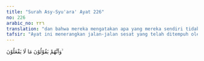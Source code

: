 ```yaml
---
title: "Surah Asy-Syu'ara' Ayat 226"
no: 226
arabic_no: ٢٢٦
translation: "dan bahwa mereka mengatakan apa yang mereka sendiri tidak mengerjakan(nya)?"
tafsir: "Ayat ini menerangkan jalan-jalan sesat yang telah ditempuh oleh para penyair dalam menyusun syairnya, yaitu:\n\n1. Para penyair itu membuat syair tanpa tujuan yang jelas. Kadang-kadang mereka memuji sesuatu yang pernah mereka cela, mengagungkan sesuatu yang pernah mereka hina, dan mengakui sesuatu yang pernah mereka ingkari kebenarannya. Hal ini membuktikan bahwa tujuan mereka membuat syair bukan untuk mencari kebenaran atau menyatakan sesuatu yang benar. Dalam menyusun syair-syair itu, mereka hanya berpegang pada khayalan. Semakin banyak khayalan dan angan-angan mereka, semakin baik pula syair yang mereka buat. Kesesatan ahli syair itu hanya diikuti oleh orang-orang yang sesat pula, tidak akan diikuti oleh orang-orang yang suka mencari kebenaran.\n\n2. Para ahli syair itu sering mengatakan apa yang tidak mereka lakukan. Mereka menganjurkan agar manusia pemurah dan suka memberi, tetapi mereka sendiri bakhil dan kikir. Mereka sering mengarang syair untuk menyinggung kehormatan orang lain, seperti mencela, mencaci-maki, dan sebagainya, karena sesuatu sebab yang kecil saja. Sebaliknya, mereka sering pula mengagungkan dan memuji-muji seseorang karena sebab yang kecil pula.\n\nDemikianlah ciri-ciri penyair yang dicela oleh Allah. Akan tetapi, ada pula penyair yang baik budi pekertinya, dan cukup luas ilmu pengetahuannya. Syairnya mendorong semangat orang lain untuk berbuat baik, dan mengandung butir-butir hikmah, nasihat, dan pelajaran. Di antaranya adalah syair Umayyah bin Abi as-salt, sebagaimana sebagai berikut ini:\n\nDari 'Amr bin asy-Syirid, dari bapaknya, bahwa ia berkata, \"Pada suatu hari aku memboncengkan Rasulullah, maka beliau menanyakan kepadaku, 'Apakah engkau menghafal beberapa bait syair Umayyah bin Abi as-salt? Aku menjawab, 'Ada. Rasulullah berkata, 'Bacalah segera. Maka aku membacakan satu bait. Rasulullah berkata, 'Bacalah segera. Maka aku membacakannya satu bait lagi. Rasulullah berkata, 'Lanjutkanlah. Aku melanjutkannya hingga seratus bait.\" (Riwayat Muslim)\n\nSikap Rasulullah terhadap syair Umayyah bin Abi as-salt ini menunjukkan bahwa beliau menyukai syair dan para penyair, asalkan penyair itu orang yang berakhlak, bercita-cita luhur, dan syair-syairnya banyak mengandung butir-butir hikmah. Tidak seperti para penyair dan syair-syair yang sifat-sifatnya disebutkan pada ayat-ayat yang lalu (ayat 221-226). Para penyair dan syair-syair seperti itulah yang dicela dan dilarang oleh Rasulullah."
---
```

وَاَنَّهُمْ يَقُوْلُوْنَ مَا لَا يَفْعَلُوْنَ ۙ  